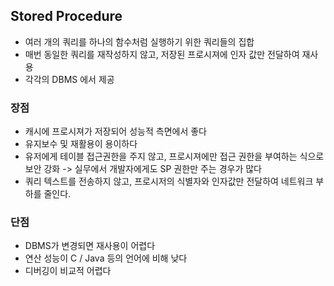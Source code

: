 ## Stored Procedure
- 여러 개의 쿼리를 하나의 함수처럼 실행하기 위한 쿼리들의 집합
- 매번 동일한 쿼리를 재작성하지 않고, 저장된 프로시져에 인자 값만 전달하여 재사용
- 각각의 DBMS 에서 제공

### 장점
- 캐시에 프로시져가 저장되어 성능적 측면에서 좋다
- 유지보수 및 재활용이 용이하다
- 유저에게 테이블 접근권한을 주지 않고, 프로시져에만 접근 권한을 부여하는 식으로 보안 강화 -> 실무에서 개발자에게도 SP 권한만 주는 경우가 많다
- 쿼리 텍스트를 전송하지 않고, 프로시저의 식별자와 인자값만 전달하여 네트워크 부하를 줄인다.


### 단점
- DBMS가 변경되면 재사용이 어렵다
- 연산 성능이 C / Java 등의 언어에 비해 낮다
- 디버깅이 비교적 어렵다
